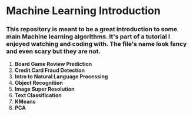 # Machine Learning Introduction

### This repository is meant to be a great introduction to some main Machine learning algorithms. It's part of a tutorial I enjoyed watching and coding with. The file's name look fancy and even scary but  they are not.

1. **Board Game Review Prediction**
2. **Credit Card Fraud Detection**
3. **Intro to Natural Language Processing**
4. **Object Recognition**
5. **Image Super Resolution**
6. **Text Classification**
7. **KMeans**
8. **PCA**

